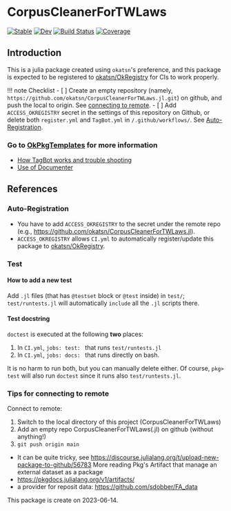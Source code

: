 # CorpusCleanerForTWLaws

[![Stable](https://img.shields.io/badge/docs-stable-blue.svg)](https://okatsn.github.io/CorpusCleanerForTWLaws.jl/stable/)
[![Dev](https://img.shields.io/badge/docs-dev-blue.svg)](https://okatsn.github.io/CorpusCleanerForTWLaws.jl/dev/)
[![Build Status](https://github.com/okatsn/CorpusCleanerForTWLaws.jl/actions/workflows/CI.yml/badge.svg?branch=main)](https://github.com/okatsn/CorpusCleanerForTWLaws.jl/actions/workflows/CI.yml?query=branch%3Amain)
[![Coverage](https://codecov.io/gh/okatsn/CorpusCleanerForTWLaws.jl/branch/main/graph/badge.svg)](https://codecov.io/gh/okatsn/CorpusCleanerForTWLaws.jl)

<!-- Don't have any of your custom contents above; they won't occur if there is no citation. -->

## Introduction

This is a julia package created using `okatsn`'s preference, and this package is expected to be registered to [okatsn/OkRegistry](https://github.com/okatsn/OkRegistry) for CIs to work properly.

!!! note Checklist
    - [ ] Create an empty repository (namely, `https://github.com/okatsn/CorpusCleanerForTWLaws.jl.git`) on github, and push the local to origin. See [connecting to remote](#tips-for-connecting-to-remote).
    - [ ] Add `ACCESS_OKREGISTRY` secret in the settings of this repository on Github, or delete both `register.yml` and `TagBot.yml` in `/.github/workflows/`. See [Auto-Registration](#auto-registration).


### Go to [OkPkgTemplates](https://github.com/okatsn/OkPkgTemplates.jl) for more information
- [How TagBot works and trouble shooting](https://github.com/okatsn/OkPkgTemplates.jl#tagbot)
- [Use of Documenter](https://github.com/okatsn/OkPkgTemplates.jl#use-of-documenter)

## References

### Auto-Registration
- You have to add `ACCESS_OKREGISTRY` to the secret under the remote repo (e.g., https://github.com/okatsn/CorpusCleanerForTWLaws.jl).
- `ACCESS_OKREGISTRY` allows `CI.yml` to automatically register/update this package to [okatsn/OkRegistry](https://github.com/okatsn/OkRegistry).

### Test
#### How to add a new test
Add `.jl` files (that has `@testset` block or `@test` inside) in `test/`; `test/runtests.jl` will automatically `include` all the `.jl` scripts there.

#### Test docstring
`doctest` is executed at the following **two** places:
1. In `CI.yml`, `jobs: test: ` that runs `test/runtests.jl`
2. In `CI.yml`, `jobs: docs: ` that runs directly on bash.

It is no harm to run both, but you can manually delete either.
Of course, `pkg> test` will also run `doctest` since it runs also `test/runtests.jl`.

### Tips for connecting to remote
Connect to remote:
1. Switch to the local directory of this project (CorpusCleanerForTWLaws)
2. Add an empty repo CorpusCleanerForTWLaws(.jl) on github (without anything!)
3. `git push origin main`
- It can be quite tricky, see https://discourse.julialang.org/t/upload-new-package-to-github/56783
More reading
Pkg's Artifact that manage an external dataset as a package
- https://pkgdocs.julialang.org/v1/artifacts/
- a provider for reposit data: https://github.com/sdobber/FA_data


This package is create on 2023-06-14.
